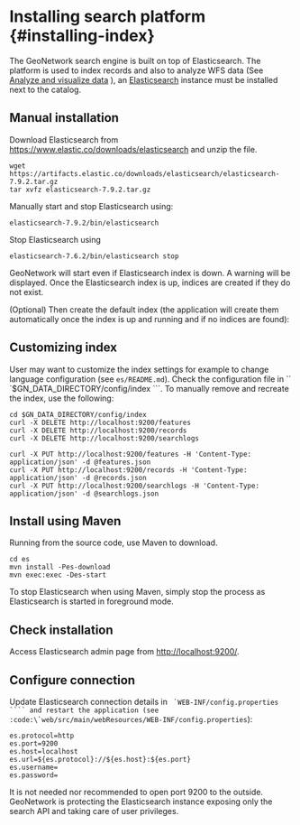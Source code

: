 # Installing search platform {#installing-index}

The GeoNetwork search engine is built on top of Elasticsearch. The platform is used to index records and also to analyze WFS data (See [Analyze and visualize data](/user-guide/analyzing/data.md) ), an [Elasticsearch](https://www.elastic.co/products/elasticsearch) instance must be installed next to the catalog.

## Manual installation

Download Elasticsearch from <https://www.elastic.co/downloads/elasticsearch> and unzip the file.

``` shell
wget https://artifacts.elastic.co/downloads/elasticsearch/elasticsearch-7.9.2.tar.gz
tar xvfz elasticsearch-7.9.2.tar.gz
```

Manually start and stop Elasticsearch using:

``` shell
elasticsearch-7.9.2/bin/elasticsearch
```

Stop Elasticsearch using

``` shell
elasticsearch-7.6.2/bin/elasticsearch stop
```

GeoNetwork will start even if Elasticsearch index is down. A warning will be displayed. Once the Elasticsearch index is up, indices are created if they do not exist.

(Optional) Then create the default index (the application will create them automatically once the index is up and running and if no indices are found):

## Customizing index

User may want to customize the index settings for example to change language configuration (see `es/README.md`). Check the configuration file in `` `$GN_DATA_DIRECTORY/config/index ```. To manually remove and recreate the index, use the following:

``` shell
cd $GN_DATA_DIRECTORY/config/index
curl -X DELETE http://localhost:9200/features
curl -X DELETE http://localhost:9200/records
curl -X DELETE http://localhost:9200/searchlogs

curl -X PUT http://localhost:9200/features -H 'Content-Type: application/json' -d @features.json
curl -X PUT http://localhost:9200/records -H 'Content-Type: application/json' -d @records.json
curl -X PUT http://localhost:9200/searchlogs -H 'Content-Type: application/json' -d @searchlogs.json
```

## Install using Maven

Running from the source code, use Maven to download.

``` shell
cd es
mvn install -Pes-download
mvn exec:exec -Des-start
```

To stop Elasticsearch when using Maven, simply stop the process as Elasticsearch is started in foreground mode.

## Check installation

Access Elasticsearch admin page from <http://localhost:9200/>.

## Configure connection

Update Elasticsearch connection details in `` `WEB-INF/config.properties ```` and restart the application (see :code:\`web/src/main/webResources/WEB-INF/config.properties``):

``` shell
es.protocol=http
es.port=9200
es.host=localhost
es.url=${es.protocol}://${es.host}:${es.port}
es.username=
es.password=
```

It is not needed nor recommended to open port 9200 to the outside. GeoNetwork is protecting the Elasticsearch instance exposing only the search API and taking care of user privileges.
